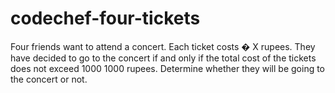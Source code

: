 # codechef-four-tickets
Four friends want to attend a concert. Each ticket costs  � X rupees. They have decided to go to the concert if and only if the total cost of the tickets does not exceed  1000 1000 rupees.  Determine whether they will be going to the concert or not.
